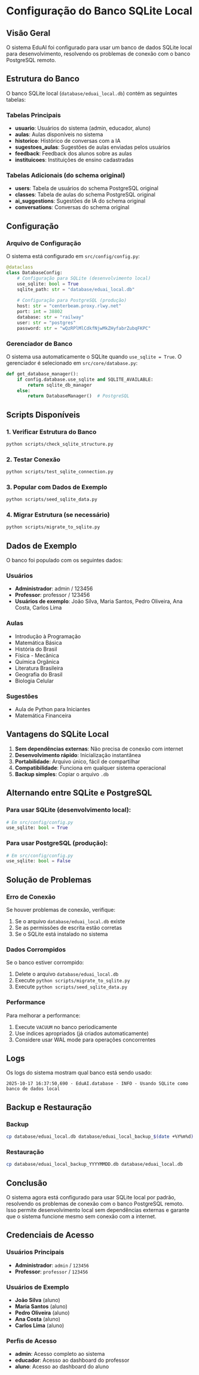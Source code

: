 # Configuração do Banco SQLite Local

## Visão Geral

O sistema EduAI foi configurado para usar um banco de dados SQLite local para desenvolvimento, resolvendo os problemas de conexão com o banco PostgreSQL remoto.

## Estrutura do Banco

O banco SQLite local (`database/eduai_local.db`) contém as seguintes tabelas:

### Tabelas Principais
- **usuario**: Usuários do sistema (admin, educador, aluno)
- **aulas**: Aulas disponíveis no sistema
- **historico**: Histórico de conversas com a IA
- **sugestoes_aulas**: Sugestões de aulas enviadas pelos usuários
- **feedback**: Feedback dos alunos sobre as aulas
- **instituicoes**: Instituições de ensino cadastradas

### Tabelas Adicionais (do schema original)
- **users**: Tabela de usuários do schema PostgreSQL original
- **classes**: Tabela de aulas do schema PostgreSQL original
- **ai_suggestions**: Sugestões de IA do schema original
- **conversations**: Conversas do schema original

## Configuração

### Arquivo de Configuração
O sistema está configurado em `src/config/config.py`:

```python
@dataclass
class DatabaseConfig:
    # Configuração para SQLite (desenvolvimento local)
    use_sqlite: bool = True
    sqlite_path: str = "database/eduai_local.db"
    
    # Configuração para PostgreSQL (produção)
    host: str = "centerbeam.proxy.rlwy.net"
    port: int = 38802
    database: str = "railway"
    user: str = "postgres"
    password: str = "wQzRPlMlCdkfNjwMkZHyfabrZubqFKPC"
```

### Gerenciador de Banco
O sistema usa automaticamente o SQLite quando `use_sqlite = True`. O gerenciador é selecionado em `src/core/database.py`:

```python
def get_database_manager():
    if config.database.use_sqlite and SQLITE_AVAILABLE:
        return sqlite_db_manager
    else:
        return DatabaseManager()  # PostgreSQL
```

## Scripts Disponíveis

### 1. Verificar Estrutura do Banco
```bash
python scripts/check_sqlite_structure.py
```

### 2. Testar Conexão
```bash
python scripts/test_sqlite_connection.py
```

### 3. Popular com Dados de Exemplo
```bash
python scripts/seed_sqlite_data.py
```

### 4. Migrar Estrutura (se necessário)
```bash
python scripts/migrate_to_sqlite.py
```

## Dados de Exemplo

O banco foi populado com os seguintes dados:

### Usuários
- **Administrador**: admin / 123456
- **Professor**: professor / 123456
- **Usuários de exemplo**: João Silva, Maria Santos, Pedro Oliveira, Ana Costa, Carlos Lima

### Aulas
- Introdução à Programação
- Matemática Básica
- História do Brasil
- Física - Mecânica
- Química Orgânica
- Literatura Brasileira
- Geografia do Brasil
- Biologia Celular

### Sugestões
- Aula de Python para Iniciantes
- Matemática Financeira

## Vantagens do SQLite Local

1. **Sem dependências externas**: Não precisa de conexão com internet
2. **Desenvolvimento rápido**: Inicialização instantânea
3. **Portabilidade**: Arquivo único, fácil de compartilhar
4. **Compatibilidade**: Funciona em qualquer sistema operacional
5. **Backup simples**: Copiar o arquivo `.db`

## Alternando entre SQLite e PostgreSQL

### Para usar SQLite (desenvolvimento local):
```python
# Em src/config/config.py
use_sqlite: bool = True
```

### Para usar PostgreSQL (produção):
```python
# Em src/config/config.py
use_sqlite: bool = False
```

## Solução de Problemas

### Erro de Conexão
Se houver problemas de conexão, verifique:
1. Se o arquivo `database/eduai_local.db` existe
2. Se as permissões de escrita estão corretas
3. Se o SQLite está instalado no sistema

### Dados Corrompidos
Se o banco estiver corrompido:
1. Delete o arquivo `database/eduai_local.db`
2. Execute `python scripts/migrate_to_sqlite.py`
3. Execute `python scripts/seed_sqlite_data.py`

### Performance
Para melhorar a performance:
1. Execute `VACUUM` no banco periodicamente
2. Use índices apropriados (já criados automaticamente)
3. Considere usar WAL mode para operações concorrentes

## Logs

Os logs do sistema mostram qual banco está sendo usado:
```
2025-10-17 16:37:50,690 - EduAI.database - INFO - Usando SQLite como banco de dados local
```

## Backup e Restauração

### Backup
```bash
cp database/eduai_local.db database/eduai_local_backup_$(date +%Y%m%d).db
```

### Restauração
```bash
cp database/eduai_local_backup_YYYYMMDD.db database/eduai_local.db
```

## Conclusão

O sistema agora está configurado para usar SQLite local por padrão, resolvendo os problemas de conexão com o banco PostgreSQL remoto. Isso permite desenvolvimento local sem dependências externas e garante que o sistema funcione mesmo sem conexão com a internet.

## Credenciais de Acesso

### Usuários Principais
- **Administrador**: `admin` / `123456`
- **Professor**: `professor` / `123456`

### Usuários de Exemplo
- **João Silva** (aluno)
- **Maria Santos** (aluno)  
- **Pedro Oliveira** (aluno)
- **Ana Costa** (aluno)
- **Carlos Lima** (aluno)

### Perfis de Acesso
- **admin**: Acesso completo ao sistema
- **educador**: Acesso ao dashboard do professor
- **aluno**: Acesso ao dashboard do aluno
